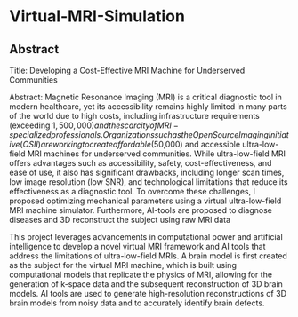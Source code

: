 # Virtual-MRI-Simulation

## Abstract

Title: Developing a Cost-Effective MRI Machine for Underserved Communities

Abstract:
Magnetic Resonance Imaging (MRI) is a critical diagnostic tool in modern healthcare, yet its accessibility remains highly limited in many parts of the world due to high costs, including infrastructure requirements (exceeding $1,500,000) and the scarcity of MRI-specialized professionals. Organizations such as the Open Source Imaging Initiative (OSII) are working to create affordable ($50,000) and accessible ultra-low-field MRI machines for underserved communities. While ultra-low-field MRI offers advantages such as accessibility, safety, cost-effectiveness, and ease of use, it also has significant drawbacks, including longer scan times, low image resolution (low SNR), and technological limitations that reduce its effectiveness as a diagnostic tool. To overcome these challenges, I proposed optimizing mechanical parameters using a virtual ultra-low-field MRI machine simulator. Furthermore, AI-tools are proposed to diagnose diseases and 3D reconstruct the subject using raw MRI data

This project leverages advancements in computational power and artificial intelligence to develop a novel virtual MRI framework and AI tools that address the limitations of ultra-low-field MRIs. A brain model is first created as the subject for the virtual MRI machine, which is built using computational models that replicate the physics of MRI, allowing for the generation of k-space data and the subsequent reconstruction of 3D brain models. AI tools are used to generate high-resolution reconstructions of 3D brain models from noisy data and to accurately identify brain defects.

